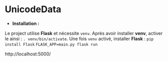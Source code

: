 # UnicodeData

- **Installation :**

Le project utilise **Flask** et nécessite `venv`.
Après avoir installer **venv**, activer le ainsi : `. venv/bin/activate`.
Une fois `venv` activé, installer **Flask** : `pip install Flask`
`FLASK_APP=main.py flask run`

http://localhost:5000/